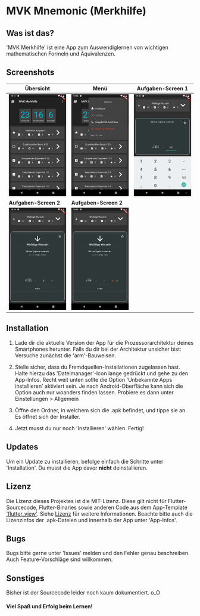 # MVK Mnemonic (Merkhilfe)

## Was ist das?

'MVK Merkhilfe' ist eine App zum Auswendiglernen von wichtigen mathematischen Formeln und Äquivalenzen.

## Screenshots

Übersicht | Menü | Aufgaben-Screen 1
--------- | ---- | -----------------
![Übersicht](screenshots/1_Overview.png) | ![Menü](screenshots/2_Menu.png) | ![Aufgaben-Screen1](screenshots/3_TaskScreen1.png)
**Aufgaben-Screen 2** | **Aufgaben-Screen 2**
![Übersicht](screenshots/4_TaskScreen2.png) | ![Menü](screenshots/5_TaskScreen3.png)


## Installation

1. Lade dir die aktuelle Version der App für die Prozessorarchitektur deines Smartphones herunter.
Falls du dir bei der Architektur unsicher bist: Versuche zunächst die 'arm'-Bauweisen.

2. Stelle sicher, dass du Fremdquellen-Installationen zugelassen hast. Halte hierzu das 'Dateimanager'-Icon lange 
gedrückt und gehe zu den App-Infos. Recht weit unten sollte die Option 'Unbekannte Apps installieren' aktiviert sein.
Je nach Android-Oberfläche kann sich die Option auch nur woanders finden lassen. Probiere es dann unter Einstellungen
\> Allgemein

3. Öffne den Ordner, in welchem sich die .apk befindet, und tippe sie an. Es öffnet sich der Installer.

4. Jetzt musst du nur noch 'Installieren' wählen. Fertig!

## Updates

Um ein Update zu installieren, befolge einfach die Schritte unter 'Installation'.
Du musst die App davor **nicht** deinstallieren.

## Lizenz

Die Lizenz dieses Projektes ist die MIT-Lizenz. Diese gilt nicht für Flutter-Sourcecode, Flutter-Binaries sowie anderen
Code aus dem App-Template ['flutter_view'](https://github.com/flutter/flutter/tree/master/examples/flutter_view).
Siehe [Lizenz](LICENSE) für weitere Informationen. Beachte bitte auch die Lizenzinfos der .apk-Dateien und 
innerhalb der App unter 'App-Infos'.

## Bugs

Bugs bitte gerne unter 'Issues' melden und den Fehler genau beschreiben. Auch Feature-Vorschläge sind willkommen.

## Sonstiges

Bisher ist der Sourcecode leider noch kaum dokumentiert. o_O


#### Viel Spaß und Erfolg beim Lernen!
